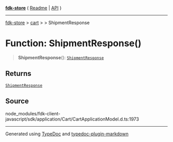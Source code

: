 [**fdk-store**](../../../README.md) ( [Readme](../../../README.md) \| [API](../../../API.md) )

---

[fdk-store](../../../API.md) > [cart](../../README.md) > [<internal>](../README.md) > ShipmentResponse

# Function: ShipmentResponse()

> **ShipmentResponse**(): [`ShipmentResponse`](../type-aliases/type-alias.ShipmentResponse.md)

## Returns

[`ShipmentResponse`](../type-aliases/type-alias.ShipmentResponse.md)

## Source

node_modules/fdk-client-javascript/sdk/application/Cart/CartApplicationModel.d.ts:1973

---

Generated using [TypeDoc](https://typedoc.org/) and [typedoc-plugin-markdown](https://www.npmjs.com/package/typedoc-plugin-markdown)
